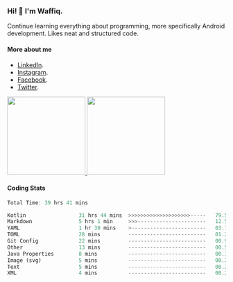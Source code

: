 ### Hi! 👋 I'm Waffiq.

Continue learning everything about programming, more specifically Android development. Likes neat and structured code.

#### More about me 
- [LinkedIn](https://www.linkedin.com/in/waffiqaziz/).
- [Instagram](https://www.instagram.com/waffiqaziz/).
- [Facebook](https://web.facebook.com/WaffiqAziz/).
- [Twitter](https://twitter.com/AzizWaffiq).

<p align="left">
<a href="https://github.com/waffiqaziz">
  <img height="180em" src="https://github-readme-stats-eight-theta.vercel.app/api?username=waffiqaziz&show_icons=true&theme=algolia&include_all_commits=true&count_private=true"/>
  <img height="180em" src="https://github-readme-stats-eight-theta.vercel.app/api/top-langs/?username=waffiqaziz&layout=compact&langs_count=8&theme=algolia"/>
</a>
</p>

#### Coding Stats
<!--START_SECTION:waka-->

```rust
Total Time: 39 hrs 41 mins

Kotlin                 31 hrs 44 mins  >>>>>>>>>>>>>>>>>>>>-----   79.53 %
Markdown               5 hrs 1 min     >>>----------------------   12.59 %
YAML                   1 hr 30 mins    >------------------------   03.77 %
TOML                   28 mins         -------------------------   01.21 %
Git Config             22 mins         -------------------------   00.92 %
Other                  13 mins         -------------------------   00.58 %
Java Properties        8 mins          -------------------------   00.35 %
Image (svg)            5 mins          -------------------------   00.24 %
Text                   5 mins          -------------------------   00.21 %
XML                    4 mins          -------------------------   00.20 %
```

<!--END_SECTION:waka-->
